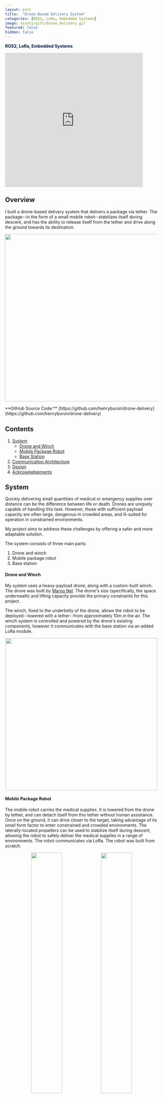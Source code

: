 ```yaml
---
layout: post
title:  "Drone-Based Delivery System"
categories: [ROS2, LoRa, Embedded Systems]
image: assets/gifs/drone_delivery.gif
featured: false
hidden: false
---
```


**<span style="color:rgb(0, 30, 80)">ROS2, LoRa, Embedded Systems</span>**

<iframe width="90%" height="441" src="https://www.youtube.com/embed/1bbPotnd48Q?si=MclOsE42RdgTv6PT" title="YouTube video player" frameborder="0" allow="accelerometer; autoplay; clipboard-write; encrypted-media; gyroscope; picture-in-picture; web-share" referrerpolicy="strict-origin-when-cross-origin" allowfullscreen></iframe>

## Overview  

I built a drone-based delivery system that delivers a package via tether. The package--in the form of a small mobile robot--stabilizes itself during descent, and has the ability to release itself from the tether and drive along the ground towards its destination.

<p align="center">
  <img src="/assets/images/situational_diagram.png" width="550" />
</p>
**GitHub Source Code:** [https://github.com/henryburon/drone-delivery](https://github.com/henryburon/drone-delivery)

<div style="background-color: white; height: 1px;"></div>

## Contents

1. [System](#system)
   - [Drone and Winch](#drone-and-winch)
   - [Mobile Package Robot](#mobile-package-robot)
   - [Base Station](#base-station)
2. [Communication Architecture](#communication-architecture)
3. [Design](#design)
4. [Acknowledgements](#acknowledgements)

## System

Quickly delivering small quantities of medical or emergency supplies over distance can be the difference between life or death. Drones are uniquely capable of handling this task. However, those with sufficient payload capacity are often large, dangerous in crowded areas, and ill-suited for operation in constrained environments.

My project aims to address these challenges by offering a safer and more adaptable solution.

The system consists of three main parts:
1. Drone and winch
2. Mobile package robot
3. Base station

#### Drone and Winch

My system uses a heavy-payload drone, along with a custom-built winch. The drone was built by <a href="https://marnonel6.github.io/projects/0-autonomous-px4-drone" target="_blank">Marno Nel</a>. The drone's size (specifically, the space underneath) and lifting capacity provide the primary constraints for this project.

The winch, fixed to the underbelly of the drone, allows the robot to be deployed--lowered with a tether--from approximately 10m in the air. The winch system is controlled and powered by the drone's existing components, however it communicates with the base station via an added LoRa module.

<p align="center">
   <img src="/assets/images/winch_cad.png" width="500" />
</p>

#### Mobile Package Robot

The mobile robot carries the medical supplies. It is lowered from the drone by tether, and can detach itself from this tether without human assistance. Once on the ground, it can drive closer to the target, taking advantage of its small form factor to enter constrained and crowded environments. The laterally-located propellers can be used to stabilize itself during descent, allowing the robot to safely deliver the medical supplies in a range of environments. The robot communicates via LoRa. The robot was built from scratch.

<p align="center">
   <img src="/assets/images/droid_closed.jpg" width="45%" />
   <img src="/assets/images/droid_open.jpg" width="45%" />
   <br>
   <em>Mobile package robot</em>
</p>

<p align="center">
   <img src="/assets/gifs/tether_mechanism.gif" width="500" />
   <br>
   <em>Tether mechanism in action</em>
</p>


#### Base Station

The base station simply consisted of a LoRa module connected to a computer. It allows the operator to receive status updates in real-time and send commands.

<p align="center">
   <img src="/assets/images/dd_base_station.jpg" width="500" />
   <br>
   <em>Base Station (R)</em>
</p>


## Communication Architecture

Reliable communication over distance is critical for a drone-based robotic delivery system.

<p align="center">
   <img src="/assets/images/comm_diag_1.png" width="600" />
</p>

LoRa, short for Long Range, is a low-power, wide-area network communication protocol designed for wireless communication over long distances.

It operates in sub-gigahertz radio frequency bands (i.e. 433 MHz, 915 MHz) and is well-suited for low-power, low-throughput applications. LoRa achieves this using chirp spread spectrum (CSS) modulation, a frequency spreading method that allows for better resistance to interference and signal degradation over long distances. For these reasons, I used [LoRa modules](https://www.adafruit.com/product/3072) to facilitate the communication between the different parts of the system.


## Design

I built the mobile package robot, the winch system, and the base station from scratch.

<p align="center">
   <img src="/assets/images/elec_diag_1.png" width="600" />
</p>

The winch system electronics consist of a high-torque servo motor and LoRa module. It is connected to the drone's power supply.

## Acknowledgements

Thanks to Matt, Davin, Shail, and Marno for your help in this project.